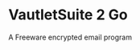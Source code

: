 [Title]: # (VautletSuite 2 Go)
[Difficulty]: # (Beginner)
[Order]: # (129)

# VautletSuite 2 Go

A Freeware encrypted email program